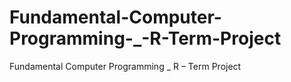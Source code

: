 # Fundamental-Computer-Programming-_-R-Term-Project
Fundamental Computer Programming _ R – Term Project

